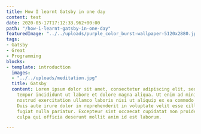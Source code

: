```yaml
---
title: How I learnt Gatsby in one day
content: test
date: 2020-05-17T17:12:33.962+00:00
path: "/how-i-learnt-gatsby-in-one-day"
featuredImage: "../../uploads/purple_color_burst-wallpaper-5120x2880.jpg"
tags:
- Gatsby
- Great
- Programming
blocks:
- template: introduction
  images:
  - "../../uploads/meditation.jpg"
  title: Gatsby
  content: Lorem ipsum dolor sit amet, consectetur adipiscing elit, sed do eiusmod
    tempor incididunt ut labore et dolore magna aliqua. Ut enim ad minim veniam, quis
    nostrud exercitation ullamco laboris nisi ut aliquip ex ea commodo consequat.
    Duis aute irure dolor in reprehenderit in voluptate velit esse cillum dolore eu
    fugiat nulla pariatur. Excepteur sint occaecat cupidatat non proident, sunt in
    culpa qui officia deserunt mollit anim id est laborum.

---
```


